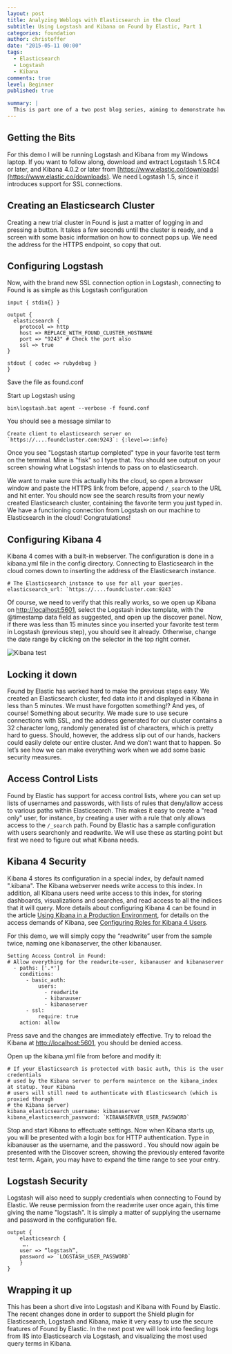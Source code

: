 ```yaml
---
layout: post
title: Analyzing Weblogs with Elasticsearch in the Cloud
subtitle: Using Logstash and Kibana on Found by Elastic, Part 1
categories: foundation
author: christoffer
date: "2015-05-11 00:00"
tags:
  - Elasticsearch
  - Logstash
  - Kibana
comments: true
level: Beginner
published: true

summary: |
  This is part one of a two post blog series, aiming to demonstrate how to feed logs from IIS into Elasticsearch and Kibana via Logstash, using the hosted services provided by Found by Elastic. This post will deal with setting up the basic functionality and securing connections. Part 2 will show how to configure Logstash to read from IIS log files, and how to use Kibana 4 to visualize web traffic.
---
```


## Getting the Bits

For this demo I will be running Logstash and Kibana from my Windows laptop. 
If you want to follow along, download and extract Logstash 1.5.RC4 or later, and Kibana 4.0.2 or later from [https://www.elastic.co/downloads](https://www.elastic.co/downloads).
We need Logstash 1.5, since it introduces support for SSL connections.   


## Creating an Elasticsearch Cluster

Creating a new trial cluster in Found is just a matter of logging in and pressing a button. It takes a few seconds until the cluster is ready, and a screen with some basic information on how to connect pops up. We need the address for the HTTPS endpoint, so copy that out.

## Configuring Logstash

Now, with the brand new SSL connection option in Logstash, connecting to Found is as simple as this Logstash configuration 
```
input { stdin{} }

output {
  elasticsearch {
    protocol => http
    host => REPLACE_WITH_FOUND_CLUSTER_HOSTNAME
    port => "9243" # Check the port also
    ssl => true
}

stdout { codec => rubydebug }
}
````
Save the file as found.conf

Start up Logstash using

```bin\logstash.bat agent --verbose -f found.conf```

You should see a message similar to 
````
Create client to elasticsearch server on `https://....foundcluster.com:9243`: {:level=>:info}
````
Once you see "Logstash startup completed" type in your favorite test term on the terminal. Mine is "fisk" so I type that.
You should see output on your screen showing what Logstash intends to pass on to elasticsearch.

We want to make sure this actually hits the cloud, so open a browser window and paste the HTTPS link from before, append `/_search` to the URL and hit enter.
You should now see the search results from your newly created Elasticsearch cluster, containing the favorite term you just typed in. We have a functioning connection from Logstash on our machine to Elasticsearch in the cloud! Congratulations! 

## Configuring Kibana 4
Kibana 4 comes with a built-in webserver. The configuration is done in a kibana.yml file in the config directory. Connecting to Elasticsearch in the cloud comes down to inserting the address of the Elasticsearch instance.
````
# The Elasticsearch instance to use for all your queries.
elasticsearch_url: `https://....foundcluster.com:9243`
````
Of course, we need to verify that this really works, so we open up Kibana on [http://localhost:5601](http://localhost:5601), select the Logstash index template, with the @timestamp data field as suggested, and open up the discover panel. Now, if there was less than 15 minutes since you inserted your favorite test term in Logstash (previous step), you should see it already. Otherwise, change the date range by clicking on the selector in the top right corner. 

![Kibana test](https://raw.githubusercontent.com/babadofar/MyOwnRepo/master/images/kibanatest.png)

## Locking it down
Found by Elastic has worked hard to make the previous steps easy. We created an Elasticsearch cluster, fed data into it and displayed in Kibana in less than 5 minutes. We must have forgotten something!? And yes, of course! Something about security. We made sure to use secure connections with SSL, and the address generated for our cluster contains a 32 character long, randomly generated list of characters, which is pretty hard to guess. Should, however, the address slip out of our hands, hackers could easily delete our entire cluster. And we don’t want that to happen. So let’s see how we can make everything work when we add some basic security measures.

## Access Control Lists 
Found by Elastic has support for access control lists, where you can set up lists of usernames and passwords, with lists of rules that deny/allow access to various paths within Elasticsearch. This makes it easy to create a "read only" user, for instance, by creating a user with a rule that only allows access to the `/_search` path. Found by Elastic has a sample configuration with users searchonly and readwrite. We will use these as starting point but first we need to figure out what Kibana needs.

## Kibana 4 Security
Kibana 4 stores its configuration in a special index, by default named ".kibana". The Kibana webserver needs write access to this index. In addition, all Kibana users need write access to this index, for storing dashboards, visualizations and searches, and read access to all the indices that it will query. More details about configuring Kibana 4 can be found in the article [Using Kibana in a Production Environment](http://www.elastic.co/guide/en/kibana/current/production.html), for details on the access demands of Kibana, see [Configuring Roles for Kibana 4 Users](http://www.elastic.co/guide/en/shield/current/_shield_with_kibana_4.html#kibana4-roles).

For this demo, we will simply copy the “readwrite” user from the sample twice, naming one kibanaserver, the other kibanauser. 
````
Setting Access Control in Found: 
# Allow everything for the readwrite-user, kibanauser and kibanaserver
  - paths: ['.*']
    conditions:
      - basic_auth:
          users:
            - readwrite
            - kibanauser
            - kibanaserver
      - ssl:
          require: true
    action: allow
````
Press save and the changes are immediately effective. Try to reload the Kibana at [http://localhost:5601](http://localhost:5601), you should be denied access. 

Open up the kibana.yml file from before and modify it: 
````
# If your Elasticsearch is protected with basic auth, this is the user credentials
# used by the Kibana server to perform maintence on the kibana_index at statup. Your Kibana
# users will still need to authenticate with Elasticsearch (which is proxied thorugh
# the Kibana server)
kibana_elasticsearch_username: kibanaserver
kibana_elasticsearch_password: `KIBANASERVER_USER_PASSWORD`
````
Stop and start Kibana to effectuate settings.
Now when Kibana starts up, you will be presented with a login box for HTTP authentication. 
Type in kibanauser as the username, and the password . You should now again be presented with the Discover screen, showing the previously entered favorite test term. Again, you may have to expand the time range to see your entry.


## Logstash Security
Logstash will also need to supply credentials when connecting to Found by Elastic. We reuse permission from the readwrite user once again, this time giving the name "logstash". 
It is simply a matter of supplying the username and password in the configuration file. 
````
output {
    elasticsearch {
     …. 
    user => “logstash”,
    password => `LOGSTASH_USER_PASSWORD`
    }
}

````
## Wrapping it up
This has been a short dive into Logstash and Kibana with Found by Elastic. The recent changes done in order to support the Shield plugin for Elasticsearch, Logstash and Kibana, make it very easy to use the secure features of Found by Elastic. In the next post we will look into feeding logs from IIS into Elasticsearch via Logstash, and visualizing the most used query terms in Kibana.
 
